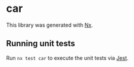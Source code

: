 # car

This library was generated with [Nx](https://nx.dev).

## Running unit tests

Run `nx test car` to execute the unit tests via [Jest](https://jestjs.io).
